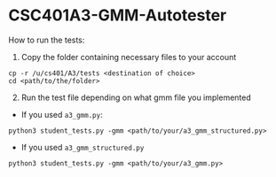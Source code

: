 # CSC401A3-GMM-Autotester

How to run the tests:

1. Copy the folder containing necessary files to your account
```
cp -r /u/cs401/A3/tests <destination of choice>
cd <path/to/the/folder>
```

2. Run the test file depending on what gmm file you implemented
  * If you used `a3_gmm.py`:
```
python3 student_tests.py -gmm <path/to/your/a3_gmm_structured.py> 
```

  * If you used `a3_gmm_structured.py`
```
python3 student_tests.py -gmm <path/to/your/a3_gmm.py> 
```
